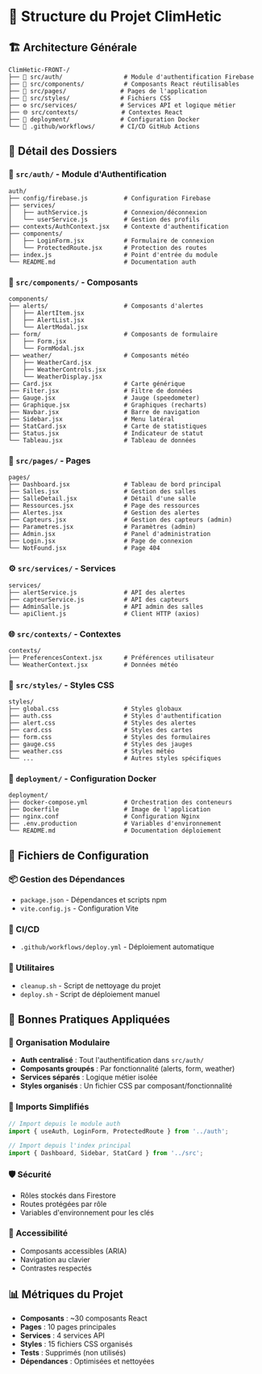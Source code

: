 # 📁 Structure du Projet ClimHetic

## 🏗️ Architecture Générale

```
ClimHetic-FRONT-/
├── 🔐 src/auth/                 # Module d'authentification Firebase
├── 🧩 src/components/           # Composants React réutilisables
├── 📄 src/pages/               # Pages de l'application
├── 🎨 src/styles/              # Fichiers CSS
├── ⚙️ src/services/            # Services API et logique métier
├── 🌐 src/contexts/            # Contextes React
├── 🚀 deployment/              # Configuration Docker
└── 🔧 .github/workflows/       # CI/CD GitHub Actions
```

## 📂 Détail des Dossiers

### 🔐 `src/auth/` - Module d'Authentification
```
auth/
├── config/firebase.js          # Configuration Firebase
├── services/
│   ├── authService.js          # Connexion/déconnexion
│   └── userService.js          # Gestion des profils
├── contexts/AuthContext.jsx    # Contexte d'authentification
├── components/
│   ├── LoginForm.jsx           # Formulaire de connexion
│   └── ProtectedRoute.jsx      # Protection des routes
├── index.js                    # Point d'entrée du module
└── README.md                   # Documentation auth
```

### 🧩 `src/components/` - Composants
```
components/
├── alerts/                     # Composants d'alertes
│   ├── AlertItem.jsx
│   ├── AlertList.jsx
│   └── AlertModal.jsx
├── form/                       # Composants de formulaire
│   ├── Form.jsx
│   └── FormModal.jsx
├── weather/                    # Composants météo
│   ├── WeatherCard.jsx
│   ├── WeatherControls.jsx
│   └── WeatherDisplay.jsx
├── Card.jsx                    # Carte générique
├── Filter.jsx                  # Filtre de données
├── Gauge.jsx                   # Jauge (speedometer)
├── Graphique.jsx               # Graphiques (recharts)
├── Navbar.jsx                  # Barre de navigation
├── Sidebar.jsx                 # Menu latéral
├── StatCard.jsx                # Carte de statistiques
├── Status.jsx                  # Indicateur de statut
└── Tableau.jsx                 # Tableau de données
```

### 📄 `src/pages/` - Pages
```
pages/
├── Dashboard.jsx               # Tableau de bord principal
├── Salles.jsx                  # Gestion des salles
├── SalleDetail.jsx             # Détail d'une salle
├── Ressources.jsx              # Page des ressources
├── Alertes.jsx                 # Gestion des alertes
├── Capteurs.jsx                # Gestion des capteurs (admin)
├── Parametres.jsx              # Paramètres (admin)
├── Admin.jsx                   # Panel d'administration
├── Login.jsx                   # Page de connexion
└── NotFound.jsx                # Page 404
```

### ⚙️ `src/services/` - Services
```
services/
├── alertService.js             # API des alertes
├── capteurService.js           # API des capteurs
├── AdminSalle.js               # API admin des salles
└── apiClient.js                # Client HTTP (axios)
```

### 🌐 `src/contexts/` - Contextes
```
contexts/
├── PreferencesContext.jsx      # Préférences utilisateur
└── WeatherContext.jsx          # Données météo
```

### 🎨 `src/styles/` - Styles CSS
```
styles/
├── global.css                  # Styles globaux
├── auth.css                    # Styles d'authentification
├── alert.css                   # Styles des alertes
├── card.css                    # Styles des cartes
├── form.css                    # Styles des formulaires
├── gauge.css                   # Styles des jauges
├── weather.css                 # Styles météo
└── ...                         # Autres styles spécifiques
```

### 🚀 `deployment/` - Configuration Docker
```
deployment/
├── docker-compose.yml          # Orchestration des conteneurs
├── Dockerfile                  # Image de l'application
├── nginx.conf                  # Configuration Nginx
├── .env.production             # Variables d'environnement
└── README.md                   # Documentation déploiement
```

## 🔧 Fichiers de Configuration

### 📦 Gestion des Dépendances
- `package.json` - Dépendances et scripts npm
- `vite.config.js` - Configuration Vite

### 🚀 CI/CD
- `.github/workflows/deploy.yml` - Déploiement automatique

### 🧹 Utilitaires
- `cleanup.sh` - Script de nettoyage du projet
- `deploy.sh` - Script de déploiement manuel

## 🎯 Bonnes Pratiques Appliquées

### 📁 Organisation Modulaire
- **Auth centralisé** : Tout l'authentification dans `src/auth/`
- **Composants groupés** : Par fonctionnalité (alerts, form, weather)
- **Services séparés** : Logique métier isolée
- **Styles organisés** : Un fichier CSS par composant/fonctionnalité

### 🔄 Imports Simplifiés
```javascript
// Import depuis le module auth
import { useAuth, LoginForm, ProtectedRoute } from '../auth';

// Import depuis l'index principal
import { Dashboard, Sidebar, StatCard } from '../src';
```

### 🛡️ Sécurité
- Rôles stockés dans Firestore
- Routes protégées par rôle
- Variables d'environnement pour les clés

### 🎨 Accessibilité
- Composants accessibles (ARIA)
- Navigation au clavier
- Contrastes respectés

## 📊 Métriques du Projet

- **Composants** : ~30 composants React
- **Pages** : 10 pages principales
- **Services** : 4 services API
- **Styles** : 15 fichiers CSS organisés
- **Tests** : Supprimés (non utilisés)
- **Dépendances** : Optimisées et nettoyées
